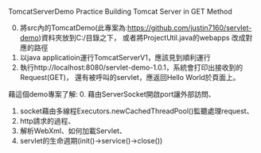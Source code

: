 TomcatServerDemo
Practice Building Tomcat Server in GET Method

0.  將src內的TomcatDemo(此專案為:https://github.com/justin7160/servlet-demo)資料夾放到C:/目錄之下，
    或者將ProjectUtil.java的webapps 改成對應的路徑
1.  以java applicatioin運行TomcatServerV1，應該見到順利運行
2.  執行http://localhost:8080/servlet-demo-1.0.1，系統會打印出接收到的Request(GET)，
    還有被呼叫的servlet，應返回Hello World於頁面上。


藉這個demo專案了解:
  0.  藉由ServerSocket開啟port讓外部訪問、
  1.  socket藉由多線程Executors.newCachedThreadPool()監聽處理request、
  2.  http請求的過程、
  3.  解析WebXml、如何加載Servlet、
  4.  servlet的生命週期(init()->service()->close())

